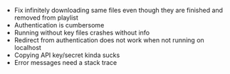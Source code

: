 - Fix infinitely downloading same files even though they are finished and removed from playlist
- Authentication is cumbersome
- Running without key files crashes without info
- Redirect from authentication does not work when not running on localhost
- Copying API key/secret kinda sucks
- Error messages need a stack trace

